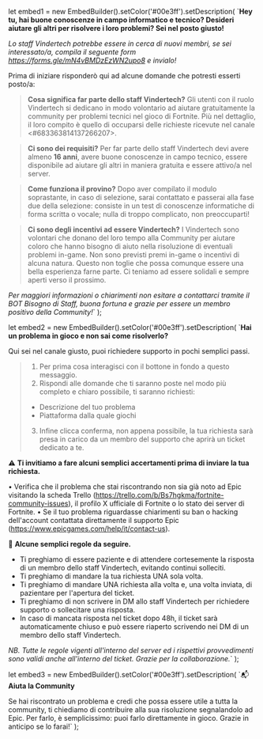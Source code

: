 let embed1 = new EmbedBuilder().setColor('#00e3ff').setDescription(
`**Hey tu, hai buone conoscenze in campo informatico e tecnico? Desideri aiutare gli altri per risolvere i loro problemi? Sei nel posto giusto!**

_Lo staff Vindertech potrebbe essere in cerca di nuovi membri, se sei interessato/a, compila il seguente form <https://forms.gle/mN4vBMDzEzWN2upo8> e invialo!_

Prima di iniziare risponderò qui ad alcune domande che potresti esserti posto/a:

> **Cosa significa far parte dello staff Vindertech?**
> Gli utenti con il ruolo Vindertech si dedicano in modo volontario ad aiutare gratuitamente la community per problemi tecnici nel gioco di Fortnite. Più nel dettaglio, il loro compito è quello di occuparsi delle richieste ricevute nel canale <#683363814137266207>.

> **Ci sono dei requisiti?**
> Per far parte dello staff Vindertech devi avere almeno **16 anni**, avere buone conoscenze in campo tecnico, essere disponibile ad aiutare gli altri in maniera gratuita e essere attivo/a nel server.

> **Come funziona il provino?**
> Dopo aver compilato il modulo soprastante, in caso di selezione, sarai contattato e passerai alla fase due della selezione: consiste in un test di conoscenze informatiche di forma scritta o vocale; nulla di troppo complicato, non preoccuparti!

> **Ci sono degli incentivi ad essere Vindertech?**
> I Vindertech sono volontari che donano del loro tempo alla Community per aiutare coloro che hanno bisogno di aiuto nella risoluzione di eventuali problemi in-game. Non sono previsti premi in-game o incentivi di alcuna natura. Questo non toglie che possa comunque essere una bella esperienza farne parte. Ci teniamo ad essere solidali e sempre aperti verso il prossimo.

_Per maggiori informazioni o chiarimenti non esitare a contattarci tramite il BOT Bisogno di Staff, buona fortuna e grazie per essere un membro positivo della Community!_`
);

let embed2 = new EmbedBuilder().setColor('#00e3ff').setDescription(
`**Hai un problema in gioco e non sai come risolverlo?**

Qui sei nel canale giusto, puoi richiedere supporto in pochi semplici passi.

> 1. Per prima cosa interagisci con il bottone in fondo a questo messaggio.
> 2. Rispondi alle domande che ti saranno poste nel modo più completo e chiaro possibile, ti saranno richiesti:
>
> -   Descrizione del tuo problema
> -   Piattaforma dalla quale giochi
>
> 3. Infine clicca conferma, non appena possibile, la tua richiesta sarà presa in carico da un membro del supporto che aprirà un ticket dedicato a te.

:warning: **Ti invitiamo a fare alcuni semplici accertamenti prima di inviare la tua richiesta.**

• Verifica che il problema che stai riscontrando non sia già noto ad Epic visitando la scheda Trello (<https://trello.com/b/Bs7hgkma/fortnite-community-issues>), il profilo X ufficiale di Fortnite o lo stato dei server di Fortnite.
• Se il tuo problema riguardasse chiarimenti su ban o hacking dell'account contattata direttamente il supporto Epic (<https://www.epicgames.com/help/it/contact-us>).

:scroll: **Alcune semplici regole da seguire.**

-   Ti preghiamo di essere paziente e di attendere cortesemente la risposta di un membro dello staff Vindertech, evitando continui solleciti.
-   Ti preghiamo di mandare la tua richiesta UNA sola volta.
-   Ti preghiamo di mandare UNA richiesta alla volta e, una volta inviata, di pazientare per l'apertura del ticket.
-   Ti preghiamo di non scrivere in DM allo staff Vindertech per richiedere supporto o sollecitare una risposta.
-   In caso di mancata risposta nel ticket dopo 48h, il ticket sarà automaticamente chiuso e può essere riaperto scrivendo nei DM di un membro dello staff Vindertech.

_NB. Tutte le regole vigenti all'interno del server ed i rispettivi provvedimenti sono validi anche all'interno del ticket. Grazie per la collaborazione._`
);

let embed3 = new EmbedBuilder().setColor('#00e3ff').setDescription(
`:mailbox_with_mail: **Aiuta la Community**

Se hai riscontrato un problema e credi che possa essere utile a tutta la community, ti chiediamo di contribuire alla sua risoluzione segnalandolo ad Epic. Per farlo, è semplicissimo: puoi farlo direttamente in gioco. Grazie in anticipo se lo farai!`
);
